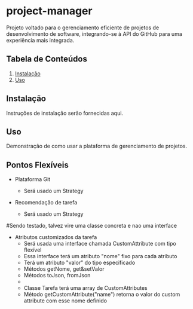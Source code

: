 # project-manager

Projeto voltado para o gerenciamento eficiente de projetos de desenvolvimento de software, integrando-se à API do GitHub para uma experiência mais integrada.

## Tabela de Conteúdos

1. [Instalação](#instalação)
2. [Uso](#uso)

## Instalação

Instruções de instalação serão fornecidas aqui.

## Uso

Demonstração de como usar a plataforma de gerenciamento de projetos.

## Pontos Flexíveis

- Plataforma Git
  - Será usado um Strategy

- Recomendação de tarefa
  - Será usado um Strategy

 #Sendo testado, talvez vire uma classe concreta e nao uma interface
- Atributos customizados da tarefa
  - Será usada uma interface chamada CustomAttribute com tipo flexível 
  - Essa interface terá um atributo "nome" fixo para cada atributo
  - Terá um atributo "valor" do tipo especificado
  - Métodos getNome, get&setValor
  - Métodos toJson, fromJson
  - 
  - Classe Tarefa terá uma array de CustomAttributes
  - Método getCustomAttribute("name") retorna o valor do custom attribute com esse nome definido
